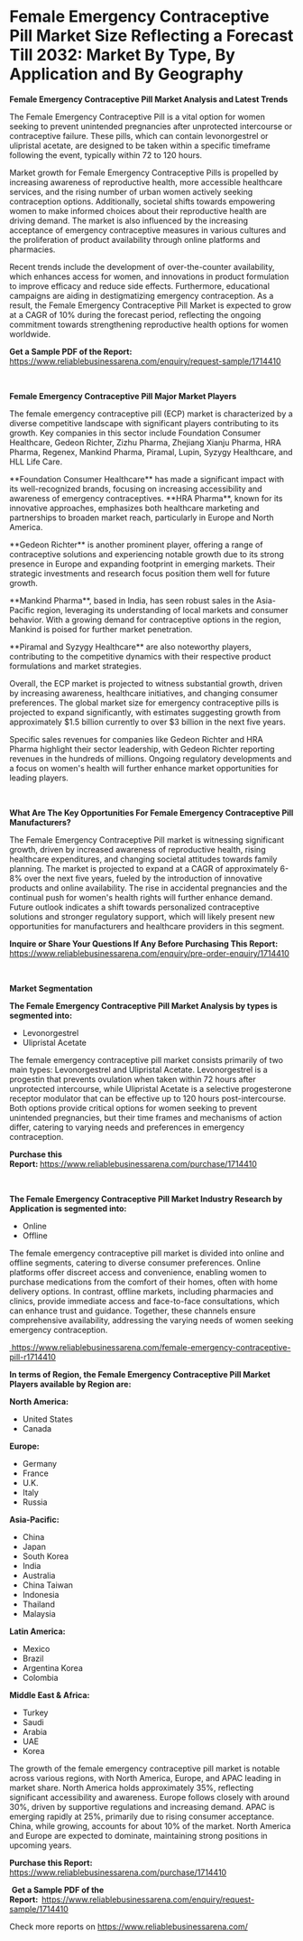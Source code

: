 <p><h1>Female Emergency Contraceptive Pill Market Size Reflecting a Forecast Till 2032: Market By Type, By Application and By Geography</h1></p><p><strong>Female Emergency Contraceptive Pill Market Analysis and Latest Trends</strong></p>
<p><p>The Female Emergency Contraceptive Pill is a vital option for women seeking to prevent unintended pregnancies after unprotected intercourse or contraceptive failure. These pills, which can contain levonorgestrel or ulipristal acetate, are designed to be taken within a specific timeframe following the event, typically within 72 to 120 hours.</p><p>Market growth for Female Emergency Contraceptive Pills is propelled by increasing awareness of reproductive health, more accessible healthcare services, and the rising number of urban women actively seeking contraception options. Additionally, societal shifts towards empowering women to make informed choices about their reproductive health are driving demand. The market is also influenced by the increasing acceptance of emergency contraceptive measures in various cultures and the proliferation of product availability through online platforms and pharmacies.</p><p>Recent trends include the development of over-the-counter availability, which enhances access for women, and innovations in product formulation to improve efficacy and reduce side effects. Furthermore, educational campaigns are aiding in destigmatizing emergency contraception. As a result, the Female Emergency Contraceptive Pill Market is expected to grow at a CAGR of 10% during the forecast period, reflecting the ongoing commitment towards strengthening reproductive health options for women worldwide.</p></p>
<p><strong>Get a Sample PDF of the Report:&nbsp;</strong> <a href="https://www.reliablebusinessarena.com/enquiry/request-sample/1714410?utm_campaign=3017&utm_medium=2&utm_source=Github&utm_content=ia&utm_term=28032025&utm_id=female-emergency-contraceptive-pill">https://www.reliablebusinessarena.com/enquiry/request-sample/1714410</a></p>
<p>&nbsp;</p>
<p><strong>Female Emergency Contraceptive Pill Major Market Players</strong></p>
<p><p>The female emergency contraceptive pill (ECP) market is characterized by a diverse competitive landscape with significant players contributing to its growth. Key companies in this sector include Foundation Consumer Healthcare, Gedeon Richter, Zizhu Pharma, Zhejiang Xianju Pharma, HRA Pharma, Regenex, Mankind Pharma, Piramal, Lupin, Syzygy Healthcare, and HLL Life Care.</p><p>**Foundation Consumer Healthcare** has made a significant impact with its well-recognized brands, focusing on increasing accessibility and awareness of emergency contraceptives. **HRA Pharma**, known for its innovative approaches, emphasizes both healthcare marketing and partnerships to broaden market reach, particularly in Europe and North America.</p><p>**Gedeon Richter** is another prominent player, offering a range of contraceptive solutions and experiencing notable growth due to its strong presence in Europe and expanding footprint in emerging markets. Their strategic investments and research focus position them well for future growth.</p><p>**Mankind Pharma**, based in India, has seen robust sales in the Asia-Pacific region, leveraging its understanding of local markets and consumer behavior. With a growing demand for contraceptive options in the region, Mankind is poised for further market penetration.</p><p>**Piramal and Syzygy Healthcare** are also noteworthy players, contributing to the competitive dynamics with their respective product formulations and market strategies.</p><p>Overall, the ECP market is projected to witness substantial growth, driven by increasing awareness, healthcare initiatives, and changing consumer preferences. The global market size for emergency contraceptive pills is projected to expand significantly, with estimates suggesting growth from approximately $1.5 billion currently to over $3 billion in the next five years.</p><p>Specific sales revenues for companies like Gedeon Richter and HRA Pharma highlight their sector leadership, with Gedeon Richter reporting revenues in the hundreds of millions. Ongoing regulatory developments and a focus on women's health will further enhance market opportunities for leading players.</p></p>
<p>&nbsp;</p>
<p><strong>What Are The Key Opportunities For Female Emergency Contraceptive Pill Manufacturers?</strong></p>
<p><p>The Female Emergency Contraceptive Pill market is witnessing significant growth, driven by increased awareness of reproductive health, rising healthcare expenditures, and changing societal attitudes towards family planning. The market is projected to expand at a CAGR of approximately 6-8% over the next five years, fueled by the introduction of innovative products and online availability. The rise in accidental pregnancies and the continual push for women's health rights will further enhance demand. Future outlook indicates a shift towards personalized contraceptive solutions and stronger regulatory support, which will likely present new opportunities for manufacturers and healthcare providers in this segment.</p></p>
<p><strong>Inquire or Share Your Questions If Any Before Purchasing This Report:</strong> <a href="https://www.reliablebusinessarena.com/enquiry/pre-order-enquiry/1714410?utm_campaign=3017&utm_medium=2&utm_source=Github&utm_content=ia&utm_term=28032025&utm_id=female-emergency-contraceptive-pill">https://www.reliablebusinessarena.com/enquiry/pre-order-enquiry/1714410</a></p>
<p>&nbsp;</p>
<p><strong>Market Segmentation</strong></p>
<p><strong>The Female Emergency Contraceptive Pill Market Analysis by types is segmented into:</strong></p>
<p><ul><li>Levonorgestrel</li><li>Ulipristal Acetate</li></ul></p>
<p><p>The female emergency contraceptive pill market consists primarily of two main types: Levonorgestrel and Ulipristal Acetate. Levonorgestrel is a progestin that prevents ovulation when taken within 72 hours after unprotected intercourse, while Ulipristal Acetate is a selective progesterone receptor modulator that can be effective up to 120 hours post-intercourse. Both options provide critical options for women seeking to prevent unintended pregnancies, but their time frames and mechanisms of action differ, catering to varying needs and preferences in emergency contraception.</p></p>
<p><strong>Purchase this Report:&nbsp;</strong><a href="https://www.reliablebusinessarena.com/purchase/1714410?utm_campaign=3017&utm_medium=2&utm_source=Github&utm_content=ia&utm_term=28032025&utm_id=female-emergency-contraceptive-pill">https://www.reliablebusinessarena.com/purchase/1714410</a></p>
<p>&nbsp;</p>
<p><strong>The Female Emergency Contraceptive Pill Market Industry Research by Application is segmented into:</strong></p>
<p><ul><li>Online</li><li>Offline</li></ul></p>
<p><p>The female emergency contraceptive pill market is divided into online and offline segments, catering to diverse consumer preferences. Online platforms offer discreet access and convenience, enabling women to purchase medications from the comfort of their homes, often with home delivery options. In contrast, offline markets, including pharmacies and clinics, provide immediate access and face-to-face consultations, which can enhance trust and guidance. Together, these channels ensure comprehensive availability, addressing the varying needs of women seeking emergency contraception.</p></p>
<p><a href="https://www.reliablebusinessarena.com/female-emergency-contraceptive-pill-r1714410?utm_campaign=3017&utm_medium=2&utm_source=Github&utm_content=ia&utm_term=28032025&utm_id=female-emergency-contraceptive-pill">&nbsp;https://www.reliablebusinessarena.com/female-emergency-contraceptive-pill-r1714410</a></p>
<p><strong>In terms of Region, the Female Emergency Contraceptive Pill Market Players available by Region are:</strong></p>
<p>
    <p> <strong> North America: </strong>
        <ul>
            <li>United States</li>
            <li>Canada</li>
        </ul>
        </p> 
    <p> <strong> Europe: </strong>
        <ul>
            <li>Germany</li>
            <li>France</li>
            <li>U.K.</li>
            <li>Italy</li>
            <li>Russia</li>
        </ul>
        </p> 
    <p> <strong> Asia-Pacific: </strong>
        <ul>
            <li>China</li>
            <li>Japan</li>
            <li>South Korea</li>
            <li>India</li>
            <li>Australia</li>
            <li>China Taiwan</li>
            <li>Indonesia</li>
            <li>Thailand</li>
            <li>Malaysia</li>
        </ul>
        </p> 
    <p> <strong> Latin America: </strong>
        <ul>
            <li>Mexico</li>
            <li>Brazil</li>
            <li>Argentina Korea</li>
            <li>Colombia</li>
        </ul>
        </p> 
    <p> <strong> Middle East & Africa: </strong>
        <ul>
            <li>Turkey</li>
            <li>Saudi</li>
            <li>Arabia</li>
            <li>UAE</li>
            <li>Korea</li>
        </ul>
    </p>
    </p>
<p><p>The growth of the female emergency contraceptive pill market is notable across various regions, with North America, Europe, and APAC leading in market share. North America holds approximately 35%, reflecting significant accessibility and awareness. Europe follows closely with around 30%, driven by supportive regulations and increasing demand. APAC is emerging rapidly at 25%, primarily due to rising consumer acceptance. China, while growing, accounts for about 10% of the market. North America and Europe are expected to dominate, maintaining strong positions in upcoming years.</p></p>
<p><strong>Purchase this Report: </strong><a href="https://www.reliablebusinessarena.com/purchase/1714410?utm_campaign=3017&utm_medium=2&utm_source=Github&utm_content=ia&utm_term=28032025&utm_id=female-emergency-contraceptive-pill">https://www.reliablebusinessarena.com/purchase/1714410</a></p>
<p>&nbsp;<strong>Get a Sample PDF of the Report:&nbsp;&nbsp;</strong><a href="https://www.reliablebusinessarena.com/enquiry/request-sample/1714410?utm_campaign=3017&utm_medium=2&utm_source=Github&utm_content=ia&utm_term=28032025&utm_id=female-emergency-contraceptive-pill">https://www.reliablebusinessarena.com/enquiry/request-sample/1714410</a></p>
<p><strong></strong></p>
<p>Check more reports on <a href="https://www.reliablebusinessarena.com/?utm_campaign=3017&utm_medium=2&utm_source=Github&utm_content=ia&utm_term=28032025&utm_id=female-emergency-contraceptive-pill">https://www.reliablebusinessarena.com/</a></p>